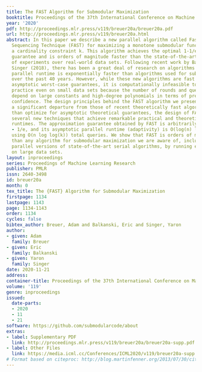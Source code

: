 ```yaml
---
title: The FAST Algorithm for Submodular Maximization
booktitle: Proceedings of the 37th International Conference on Machine Learning
year: '2020'
pdf: http://proceedings.mlr.press/v119/breuer20a/breuer20a.pdf
url: http://proceedings.mlr.press/v119/breuer20a.html
abstract: In this paper we describe a new parallel algorithm called Fast Adaptive
  Sequencing Technique (FAST) for maximizing a monotone submodular function under
  a cardinality constraint k. This algorithm achieves the optimal 1-1/e approximation
  guarantee and is orders of magnitude faster than the state-of-the-art on a variety
  of experiments over real-world data sets. Following recent work by Balkanski and
  Singer (2018), there has been a great deal of research on algorithms whose theoretical
  parallel runtime is exponentially faster than algorithms used for submodular maximization
  over the past 40 years. However, while these new algorithms are fast in terms of
  asymptotic worst-case guarantees, it is computationally infeasible to use them in
  practice even on small data sets because the number of rounds and queries they require
  depend on large constants and high-degree polynomials in terms of precision and
  confidence. The design principles behind the FAST algorithm we present here are
  a significant departure from those of recent theoretically fast algorithms. Rather
  than optimize for asymptotic theoretical guarantees, the design of FAST introduces
  several new techniques that achieve remarkable practical and theoretical parallel
  runtimes. The approximation guarantee obtained by FAST is arbitrarily close to 1
  - 1/e, and its asymptotic parallel runtime (adaptivity) is O(log(n) log^2(log k))
  using O(n log log(k)) total queries. We show that FAST is orders of magnitude faster
  than any algorithm for submodular maximization we are aware of, including hyper-optimized
  parallel versions of state-of-the-art serial algorithms, by running experiments
  on large data sets.
layout: inproceedings
series: Proceedings of Machine Learning Research
publisher: PMLR
issn: 2640-3498
id: breuer20a
month: 0
tex_title: The {FAST} Algorithm for Submodular Maximization
firstpage: 1134
lastpage: 1143
page: 1134-1143
order: 1134
cycles: false
bibtex_author: Breuer, Adam and Balkanski, Eric and Singer, Yaron
author:
- given: Adam
  family: Breuer
- given: Eric
  family: Balkanski
- given: Yaron
  family: Singer
date: 2020-11-21
address: 
container-title: Proceedings of the 37th International Conference on Machine Learning
volume: '119'
genre: inproceedings
issued:
  date-parts:
  - 2020
  - 11
  - 21
software: https://github.com/submodularcode/about
extras:
- label: Supplementary PDF
  link: http://proceedings.mlr.press/v119/breuer20a/breuer20a-supp.pdf
- label: Other Files
  link: https://media.icml.cc/Conferences/ICML2020/v119/breuer20a-supp.zip
# Format based on citeproc: http://blog.martinfenner.org/2013/07/30/citeproc-yaml-for-bibliographies/
---
```

